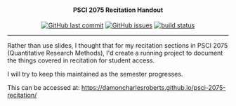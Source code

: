 
<h4 align="center">PSCI 2075 Recitation Handout</h4>
<p align="center">
    <a href="https://github.com/DamonCharlesRoberts/psci-2075-recitation/commits/master">
    <img src="https://img.shields.io/github/last-commit/DamonCharlesRoberts/psci-2075-recitation.svg?style=flat-square&logo=github&logoColor=white"
         alt="GitHub last commit"></a>
    <a href="https://github.com/DamonCharlesRoberts/psci-2075-recitation/issues">
    <img src="https://img.shields.io/github/issues-raw/DamonCharlesRoberts/psci-2075-recitation.svg?style=flat-square&logo=github&logoColor=white"
         alt="GitHub issues"></a>
    <a href="https://circleci.com/gh/badges/shields/tree/master">
        <img src="https://img.shields.io/circleci/project/github/badges/shields/master" alt="build status"></a>
</p>

---


Rather than use slides, I thought that for my recitation sections in PSCI 2075 (Quantitative Research Methods), I'd create a running project to document the things covered in recitation for student access. 


I will try to keep this maintained as the semester progresses. 

This can be accessed at: https://damoncharlesroberts.github.io/psci-2075-recitation/
